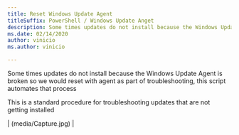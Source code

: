 ```yaml
---
title: Reset Windows Update Agent
titleSuffix: PowerShell / Windows Update Anget
description: Some times updates do not install because the Windows Update Agent is broken so we would reset with agent as part of troubleshooting, this script automates that process. This is a standard procedure for troubleshooting updates that are not getting installed
ms.date: 02/14/2020
author: vinicio
ms.author: vinicio

---
```


Some times updates do not install because the Windows Update Agent is broken so we would reset with agent as part of troubleshooting, this script automates that process

This is a standard procedure for troubleshooting updates that are not getting installed

| (media/Capture.jpg) |
